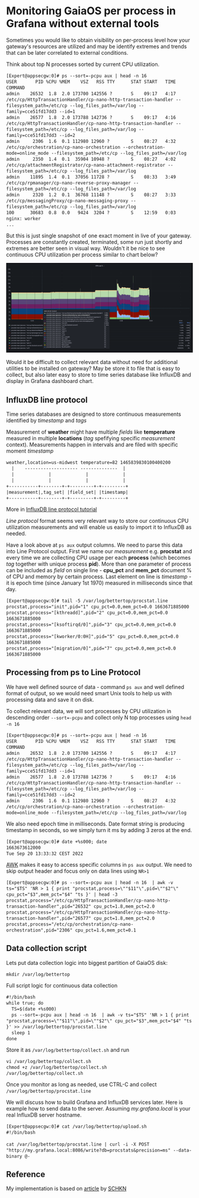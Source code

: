 # Monitoring GaiaOS per process in Grafana without external tools

Sometimes you would like to obtain visibility on per-process level how your gateway's resources are utilized and may be identify extremes and trends that can be later correlated to external conditions.

Think about top N processes sorted by current CPU utilization.
```
[Expert@appsecgw:0]# ps --sort=-pcpu aux | head -n 16
USER       PID %CPU %MEM    VSZ   RSS TTY      STAT START   TIME COMMAND
admin    26532  1.8  2.0 173700 142556 ?       S    09:17   4:17 /etc/cp/HttpTransactionHandler/cp-nano-http-transaction-handler --filesystem_path=/etc/cp --log_files_path=/var/log --family=cce51fd17dd3 --id=1
admin    26577  1.8  2.0 173788 142736 ?       S    09:17   4:16 /etc/cp/HttpTransactionHandler/cp-nano-http-transaction-handler --filesystem_path=/etc/cp --log_files_path=/var/log --family=cce51fd17dd3 --id=2
admin     2306  1.6  0.1 112980 12960 ?        S    08:27   4:32 /etc/cp/orchestration/cp-nano-orchestration --orchestration-mode=online_mode --filesystem_path=/etc/cp --log_files_path=/var/log
admin     2350  1.4  0.1  35904 10948 ?        S    08:27   4:02 /etc/cp/attachmentRegistrator/cp-nano-attachment-registrator --filesystem_path=/etc/cp --log_files_path=/var/log
admin    11895  1.4  0.1  37056 11728 ?        S    08:33   3:49 /etc/cp/rpmanager/cp-nano-reverse-proxy-manager --filesystem_path=/etc/cp --log_files_path=/var/log
admin     2320  1.2  0.1  36768 11148 ?        S    08:27   3:33 /etc/cp/messagingProxy/cp-nano-messaging-proxy --filesystem_path=/etc/cp --log_files_path=/var/log
100      30683  0.8  0.0   9424  3204 ?        S    12:59   0:03 nginx: worker 
...
```

But this is just single snapshot of one exact moment in live of your gateway. Processes are constantly created, terminated, some run just shortly and extremes are better seen in visual way. Wouldn't it be nice to see continuous CPU utilization per process similar to chart below?

![](2022-09-20-13-12-22.png)

Would it be difficult to collect relevant data without need for additional utilities to be installed on gateway? May be store it to file that is easy to collect, but also later easy to store to time series database like InfluxDB and display in Grafana dashboard chart.

## InfluxDB line protocol

Time series databases are designed to store continuous measurements identified by *timestamp* and *tags*

Measurement of **weather** might have multiple *fields* like **temperature** measured in multiple **locations** (*tag* spefifying specific *measurement* context). Measurements happen in intervals and are filed with specific moment *timestamp*

```
weather,location=us-midwest temperature=82 1465839830100400200
  |    -------------------- --------------  |
  |             |             |             |
  |             |             |             |
+-----------+--------+-+---------+-+---------+
|measurement|,tag_set| |field_set| |timestamp|
+-----------+--------+-+---------+-+---------+
```

More in [InfluxDB line protocol tutorial](https://docs.influxdata.com/influxdb/v1.8/write_protocols/line_protocol_tutorial/)

*Line protocol* format seems very relevant way to store our continuous CPU utilization measurements and will enable us easily to import it to InfluxDB as needed.

Have a look above at `ps aux` output columns. We need to parse this data into Line Protocol output.
First we name our *measurement* e.g. **procstat** and every time we are collecting CPU usage per each **process** (which becomes *tag* together with unique process **pid**). 
More than one parameter of process can be included as *field* on single line - **cpu_pct** and **mem_pct** document % of CPU and memory by certain process.
Last element on line is *timestamp* - it is epoch time (since January 1st 1970) measured in milliseconds since that day.

```
[Expert@appsecgw:0]# tail -5 /var/log/bettertop/procstat.line
procstat,process="init",pid="1" cpu_pct=0.0,mem_pct=0.0 1663671885000
procstat,process="[kthreadd]",pid="2" cpu_pct=0.0,mem_pct=0.0 1663671885000
procstat,process="[ksoftirqd/0]",pid="3" cpu_pct=0.0,mem_pct=0.0 1663671885000
procstat,process="[kworker/0:0H]",pid="5" cpu_pct=0.0,mem_pct=0.0 1663671885000
procstat,process="[migration/0]",pid="7" cpu_pct=0.0,mem_pct=0.0 1663671885000
```

## Processing from ps to Line Protocol

We have well defined source of data - command `ps aux` and well defined format of output, so we would need smart Unix tools to help us with processing data and save it on disk.

To collect relevant data, we will sort processes by CPU utilization in descending order `--sort=-pcpu` and collect only N top processes using `head -n 16`
```
[Expert@appsecgw:0]# ps --sort=-pcpu aux | head -n 16
USER       PID %CPU %MEM    VSZ   RSS TTY      STAT START   TIME COMMAND
admin    26532  1.8  2.0 173700 142556 ?       S    09:17   4:17 /etc/cp/HttpTransactionHandler/cp-nano-http-transaction-handler --filesystem_path=/etc/cp --log_files_path=/var/log --family=cce51fd17dd3 --id=1
admin    26577  1.8  2.0 173788 142736 ?       S    09:17   4:16 /etc/cp/HttpTransactionHandler/cp-nano-http-transaction-handler --filesystem_path=/etc/cp --log_files_path=/var/log --family=cce51fd17dd3 --id=2
admin     2306  1.6  0.1 112980 12960 ?        S    08:27   4:32 /etc/cp/orchestration/cp-nano-orchestration --orchestration-mode=online_mode --filesystem_path=/etc/cp --log_files_path=/var/log
```

We also need epoch time in milliseconds. Date format string is producing timestamp in seconds, so we simply turn it ms by adding 3 zeros at the end.
```
[Expert@appsecgw:0]# date +%s000; date
1663673612000
Tue Sep 20 13:33:32 CEST 2022
```

[AWK](https://linux.die.net/man/1/awk) makes it easy to access specific columns in `ps aux` output. We need to skip output header and focus only on data lines using `NR>1`
```
[Expert@appsecgw:0]# ps --sort=-pcpu aux | head -n 16  | awk -v ts="$TS" 'NR > 1 { print "procstat,process=\""$11"\",pid=\""$2"\" cpu_pct="$3",mem_pct="$4" "ts }' | head -3
procstat,process="/etc/cp/HttpTransactionHandler/cp-nano-http-transaction-handler",pid="26532" cpu_pct=1.8,mem_pct=2.0
procstat,process="/etc/cp/HttpTransactionHandler/cp-nano-http-transaction-handler",pid="26577" cpu_pct=1.8,mem_pct=2.0
procstat,process="/etc/cp/orchestration/cp-nano-orchestration",pid="2306" cpu_pct=1.6,mem_pct=0.1
```

## Data collection script

Lets put data collection logic into biggest partition of GaiaOS disk:
```
mkdir /var/log/bettertop
```

Full script logic for continuous data collection
```
#!/bin/bash
while true; do
  TS=$(date +%s000)
  ps --sort=-pcpu aux | head -n 16  | awk -v ts="$TS" 'NR > 1 { print "procstat,process=\""$11"\",pid=\""$2"\" cpu_pct="$3",mem_pct="$4" "ts }' >> /var/log/bettertop/procstat.line
  sleep 1
done
```

Store it as `/var/log/bettertop/collect.sh` and run
```
vi /var/log/bettertop/collect.sh
chmod +z /var/log/bettertop/collect.sh
/var/log/bettertop/collect.sh
```

Once you monitor as long as needed, use CTRL-C and collect `/var/log/bettertop/procstat.line`

We will discuss how to build Grafana and InfluxDB services later. Here is example how to send data to the server. Assuming *my.grafana.local* is your real InfluxDB server hostname.

```
[Expert@appsecgw:0]# cat /var/log/bettertop/upload.sh
#!/bin/bash

cat /var/log/bettertop/procstat.line | curl -i -X POST "http://my.grafana.local:8086/write?db=procstats&precision=ms" --data-binary @-
```

## Reference

My implementation is based on [article](https://devconnected.com/monitoring-linux-processes-using-prometheus-and-grafana/) by [SCHKN](https://devconnected.com/author/schkn/)